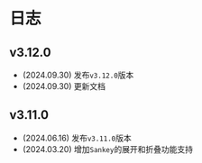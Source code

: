 # 日志

## v3.12.0

* (2024.09.30) 发布`v3.12.0`版本
* (2024.09.30) 更新文档

## v3.11.0

* (2024.06.16) 发布`v3.11.0`版本
* (2024.03.20) 增加`Sankey`的展开和折叠功能支持
